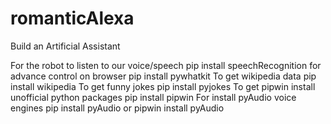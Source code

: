 # romanticAlexa

Build an Artificial Assistant

For the robot to listen to our voice/speech pip install speechRecognition
for advance control on browser pip install pywhatkit
To get wikipedia data pip install wikipedia
To get funny jokes pip install pyjokes 
To get pipwin install unofficial python packages pip install pipwin
For install pyAudio voice engines pip install pyAudio or pipwin install pyAudio 
